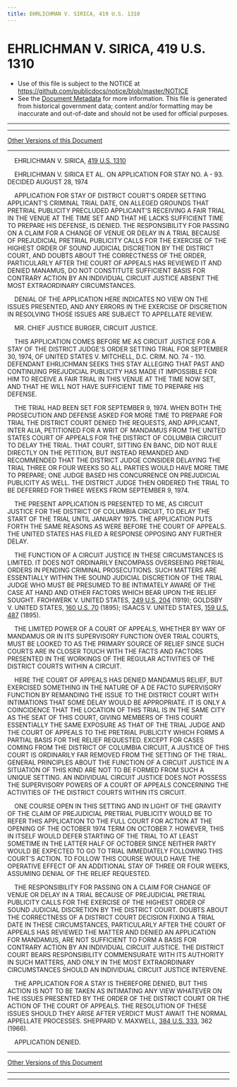 ```yaml
---
title: EHRLICHMAN V. SIRICA, 419 U.S. 1310
---
```


# EHRLICHMAN V. SIRICA, 419 U.S. 1310

* Use of this file is subject to the NOTICE at https://github.com/publicdocs/notice/blob/master/NOTICE
* See the [Document Metadata](../../../index.md) for more information.
  This file is generated from historical government data; content and/or formatting may be inaccurate and out-of-date and should not be used for official purposes.

----------
----------

[Other Versions of this Document](https://publicdocs.github.io/go/links?ns=uslm-x&ref=%2Fus%2Fcourts%2Fscotus%2FusReporter%2F419%2F1310)

----------

    EHRLICHMAN V. SIRICA, [419 U.S. 1310][/us/courts/scotus/usReporter/419/1310]

    EHRLICHMAN V. SIRICA ET AL. ON APPLICATION FOR STAY NO. A - 93.  DECIDED AUGUST 28, 1974

    APPLICATION FOR STAY OF DISTRICT COURT'S ORDER SETTING APPLICANT'S CRIMINAL TRIAL DATE, ON ALLEGED GROUNDS THAT PRETRIAL PUBLICITY PRECLUDED APPLICANT'S RECEIVING A FAIR TRIAL IN THE VENUE AT THE TIME SET AND THAT HE LACKS SUFFICIENT TIME TO PREPARE HIS DEFENSE, IS DENIED.  THE RESPONSIBILITY FOR PASSING ON A CLAIM FOR A CHANGE OF VENUE OR DELAY IN A TRIAL BECAUSE OF PREJUDICIAL PRETRIAL PUBLICITY CALLS FOR THE EXERCISE OF THE HIGHEST ORDER OF SOUND JUDICIAL DISCRETION BY THE DISTRICT COURT, AND DOUBTS ABOUT THE CORRECTNESS OF THE ORDER, PARTICULARLY AFTER THE COURT OF APPEALS HAS REVIEWED IT AND DENIED MANAMUS, DO NOT CONSTITUTE SUFFICIENT BASIS FOR CONTRARY ACTION BY AN INDIVIDUAL CIRCUIT JUSTICE ABSENT THE MOST EXTRAORDINARY CIRCUMSTANCES.

    DENIAL OF THE APPLICATION HERE INDICATES NO VIEW ON THE ISSUES PRESENTED, AND ANY ERRORS IN THE EXERCISE OF DISCRETION IN RESOLVING THOSE ISSUES ARE SUBJECT TO APPELLATE REVIEW.

    MR. CHIEF JUSTICE BURGER, CIRCUIT JUSTICE.

    THIS APPLICATION COMES BEFORE ME AS CIRCUIT JUSTICE FOR A STAY OF THE DISTRICT JUDGE'S ORDER SETTING TRIAL FOR SEPTEMBER 30, 1974, OF UNITED STATES V. MITCHELL, D.C. CRIM. NO. 74 - 110.  DEFENDANT EHRLICHMAN SEEKS THIS STAY ALLEGING THAT PAST AND CONTINUING PREJUDICIAL PUBLICITY HAS MADE IT IMPOSSIBLE FOR HIM TO RECEIVE A FAIR TRIAL IN THIS VENUE AT THE TIME NOW SET, AND THAT HE WILL NOT HAVE SUFFICIENT TIME TO PREPARE HIS DEFENSE.

    THE TRIAL HAD BEEN SET FOR SEPTEMBER 9, 1974.  WHEN BOTH THE PROSECUTION AND DEFENSE ASKED FOR MORE TIME TO PREPARE FOR TRIAL THE DISTRICT COURT DENIED THE REQUESTS, AND APPLICANT, INTER ALIA, PETITIONED FOR A WRIT OF MANDAMUS FROM THE UNITED STATES COURT OF APPEALS FOR THE DISTRICT OF COLUMBIA CIRCUIT TO DELAY THE TRIAL.  THAT COURT, SITTING EN BANC, DID NOT RULE DIRECTLY ON THE PETITION, BUT INSTEAD REMANDED AND RECOMMENDED THAT THE DISTRICT JUDGE CONSIDER DELAYING THE TRIAL THREE OR FOUR WEEKS SO ALL PARTIES WOULD HAVE MORE TIME TO PREPARE; ONE JUDGE BASED HIS CONCURRENCE ON PREJUDICIAL PUBLICITY AS WELL.  THE DISTRICT JUDGE THEN ORDERED THE TRIAL TO BE DEFERRED FOR THREE WEEKS FROM SEPTEMBER 9, 1974.

    THE PRESENT APPLICATION IS PRESENTED TO ME, AS CIRCUIT JUSTICE FOR THE DISTRICT OF COLUMBIA CIRCUIT, TO DELAY THE START OF THE TRIAL UNTIL JANUARY 1975.  THE APPLICATION PUTS FORTH THE SAME REASONS AS WERE BEFORE THE COURT OF APPEALS.  THE UNITED STATES HAS FILED A RESPONSE OPPOSING ANY FURTHER DELAY.

    THE FUNCTION OF A CIRCUIT JUSTICE IN THESE CIRCUMSTANCES IS LIMITED.  IT DOES NOT ORDINARILY ENCOMPASS OVERSEEING PRETRIAL ORDERS IN PENDING CRIMINAL PROSECUTIONS.  SUCH MATTERS ARE ESSENTIALLY WITHIN THE SOUND JUDICIAL DISCRETION OF THE TRIAL JUDGE WHO MUST BE PRESUMED TO BE INTIMATELY AWARE OF THE CASE AT HAND AND OTHER FACTORS WHICH BEAR UPON THE RELIEF SOUGHT.  FROHWERK V. UNITED STATES, [249 U.S. 204][/us/courts/scotus/usReporter/249/204] (1919); GOLDSBY V. UNITED STATES, [160 U.S. 70][/us/courts/scotus/usReporter/160/70] (1895); ISAACS V. UNITED STATES, [159 U.S. 487][/us/courts/scotus/usReporter/159/487] (1895).

    THE LIMITED POWER OF A COURT OF APPEALS, WHETHER BY WAY OF MANDAMUS OR IN ITS SUPERVISORY FUNCTION OVER TRIAL COURTS, MUST BE LOOKED TO AS THE PRIMARY SOURCE OF RELIEF SINCE SUCH COURTS ARE IN CLOSER TOUCH WITH THE FACTS AND FACTORS PRESENTED IN THE WORKINGS OF THE REGULAR ACTIVITIES OF THE DISTRICT COURTS WITHIN A CIRCUIT.

    HERE THE COURT OF APPEALS HAS DENIED MANDAMUS RELIEF, BUT EXERCISED SOMETHING IN THE NATURE OF A DE FACTO SUPERVISORY FUNCTION BY REMANDING THE ISSUE TO THE DISTRICT COURT WITH INTIMATIONS THAT SOME DELAY WOULD BE APPROPRIATE.  IT IS ONLY A COINCIDENCE THAT THE LOCATION OF THIS TRIAL IS IN THE SAME CITY AS THE SEAT OF THIS COURT, GIVING MEMBERS OF THIS COURT ESSENTIALLY THE SAME EXPOSURE AS THAT OF THE TRIAL JUDGE AND THE COURT OF APPEALS TO THE PRETRIAL PUBLICITY WHICH FORMS A PARTIAL BASIS FOR THE RELIEF REQUESTED.  EXCEPT FOR CASES COMING FROM THE DISTRICT OF COLUMBIA CIRCUIT, A JUSTICE OF THIS COURT IS ORDINARILY FAR REMOVED FROM THE SETTING OF THE TRIAL.  GENERAL PRINCIPLES ABOUT THE FUNCTION OF A CIRCUIT JUSTICE IN A SITUATION OF THIS KIND ARE NOT TO BE FORMED FROM SUCH A UNIQUE SETTING.  AN INDIVIDUAL CIRCUIT JUSTICE DOES NOT POSSESS THE SUPERVISORY POWERS OF A COURT OF APPEALS CONCERNING THE ACTIVITIES OF THE DISTRICT COURTS WITHIN ITS CIRCUIT.

    ONE COURSE OPEN IN THIS SETTING AND IN LIGHT OF THE GRAVITY OF THE CLAIM OF PREJUDICIAL PRETRIAL PUBLICITY WOULD BE TO REFER THIS APPLICATION TO THE FULL COURT FOR ACTION AT THE OPENING OF THE OCTOBER 1974 TERM ON OCTOBER 7.  HOWEVER, THIS IN ITSELF WOULD DEFER STARTING OF THE TRIAL TO AT LEAST SOMETIME IN THE LATTER HALF OF OCTOBER SINCE NEITHER PARTY WOULD BE EXPECTED TO GO TO TRIAL IMMEDIATELY FOLLOWING THIS COURT'S ACTION.  TO FOLLOW THIS COURSE WOULD HAVE THE OPERATIVE EFFECT OF AN ADDITIONAL STAY OF THREE OR FOUR WEEKS, ASSUMING DENIAL OF THE RELIEF REQUESTED.

    THE RESPONSIBILITY FOR PASSING ON A CLAIM FOR CHANGE OF VENUE OR DELAY IN A TRIAL BECAUSE OF PREJUDICIAL PRETRIAL PUBLICITY CALLS FOR THE EXERCISE OF THE HIGHEST ORDER OF SOUND JUDICIAL DISCRETION BY THE DISTRICT COURT.  DOUBTS ABOUT THE CORRECTNESS OF A DISTRICT COURT DECISION FIXING A TRIAL DATE IN THESE CIRCUMSTANCES, PARTICULARLY AFTER THE COURT OF APPEALS HAS REVIEWED THE MATTER AND DENIED AN APPLICATION FOR MANDAMUS, ARE NOT SUFFICIENT TO FORM A BASIS FOR CONTRARY ACTION BY AN INDIVIDUAL CIRCUIT JUSTICE.  THE DISTRICT COURT BEARS RESPONSIBILITY COMMENSURATE WITH ITS AUTHORITY IN SUCH MATTERS, AND ONLY IN THE MOST EXTRAORDINARY CIRCUMSTANCES SHOULD AN INDIVIDUAL CIRCUIT JUSTICE INTERVENE.

    THE APPLICATION FOR A STAY IS THEREFORE DENIED, BUT THIS ACTION IS NOT TO BE TAKEN AS INTIMATING ANY VIEW WHATEVER ON THE ISSUES PRESENTED BY THE ORDER OF THE DISTRICT COURT OR THE ACTION OF THE COURT OF APPEALS.  THE RESOLUTION OF THESE ISSUES SHOULD THEY ARISE AFTER VERDICT MUST AWAIT THE NORMAL APPELLATE PROCESSES.  SHEPPARD V. MAXWELL, [384 U.S. 333][/us/courts/scotus/usReporter/384/333], 362 (1966).

    APPLICATION DENIED.

----------

[Other Versions of this Document](https://publicdocs.github.io/go/links?ns=uslm-x&ref=%2Fus%2Fcourts%2Fscotus%2FusReporter%2F419%2F1310)

----------
----------

[/us/courts/scotus/usReporter/419/1310]: https://publicdocs.github.io/go/links?ns=uslm-x&ref=%2Fus%2Fcourts%2Fscotus%2FusReporter%2F419%2F1310
[/us/courts/scotus/usReporter/249/204]: https://publicdocs.github.io/go/links?ns=uslm-x&ref=%2Fus%2Fcourts%2Fscotus%2FusReporter%2F249%2F204
[/us/courts/scotus/usReporter/160/70]: https://publicdocs.github.io/go/links?ns=uslm-x&ref=%2Fus%2Fcourts%2Fscotus%2FusReporter%2F160%2F70
[/us/courts/scotus/usReporter/159/487]: https://publicdocs.github.io/go/links?ns=uslm-x&ref=%2Fus%2Fcourts%2Fscotus%2FusReporter%2F159%2F487
[/us/courts/scotus/usReporter/384/333]: https://publicdocs.github.io/go/links?ns=uslm-x&ref=%2Fus%2Fcourts%2Fscotus%2FusReporter%2F384%2F333


